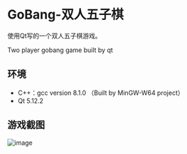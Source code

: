 # GoBang-双人五子棋
使用Qt写的一个双人五子棋游戏。

Two player gobang game built by qt 

## 环境
* C++：gcc version 8.1.0 （Built by MinGW-W64 project）
* Qt 5.12.2

## 游戏截图
![image](https://github.com/Xyh4ng/GoBang--/assets/66863621/702cbba3-9771-427d-ad53-65d6f2729edf)

